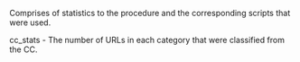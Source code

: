 Comprises of statistics to the procedure and the corresponding scripts that were used.

cc_stats - The number of URLs in each category that were classified from the CC.

